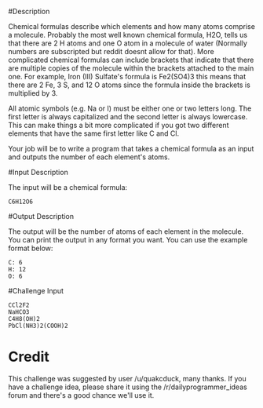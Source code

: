 #Description

Chemical formulas describe which elements and how many atoms comprise a molecule. Probably the most well known chemical formula, H2O, tells us that there are 2 H atoms and one O atom in a molecule of water (Normally numbers are subscripted but reddit doesnt allow for that). More complicated chemical formulas can include brackets that indicate that there are multiple copies of the molecule within the brackets attached to the main one. For example, Iron (III) Sulfate's formula is Fe2(SO4)3 this means that there are 2 Fe, 3 S, and 12 O atoms since the formula inside the brackets is multiplied by 3.

All atomic symbols (e.g. Na or I) must be either one or two letters long. The first letter is always capitalized and the second letter is always lowercase. This can make things a bit more complicated if you got two different elements that have the same first letter like C and Cl. 

Your job will be to write a program that takes a chemical formula as an input and outputs the number of each element's atoms.

#Input Description

The input will be a chemical formula:

    C6H12O6

#Output Description

The output will be the number of atoms of each element in the molecule. You can print the output in any format you want. You can use the example format below:

    C: 6
    H: 12
    O: 6

#Challenge Input

    CCl2F2
    NaHCO3
    C4H8(OH)2
    PbCl(NH3)2(COOH)2
	
# Credit

This challenge was suggested by user /u/quakcduck, many thanks. If you have a challenge idea, please share it using the /r/dailyprogrammer_ideas forum and there's a good chance we'll use it.
